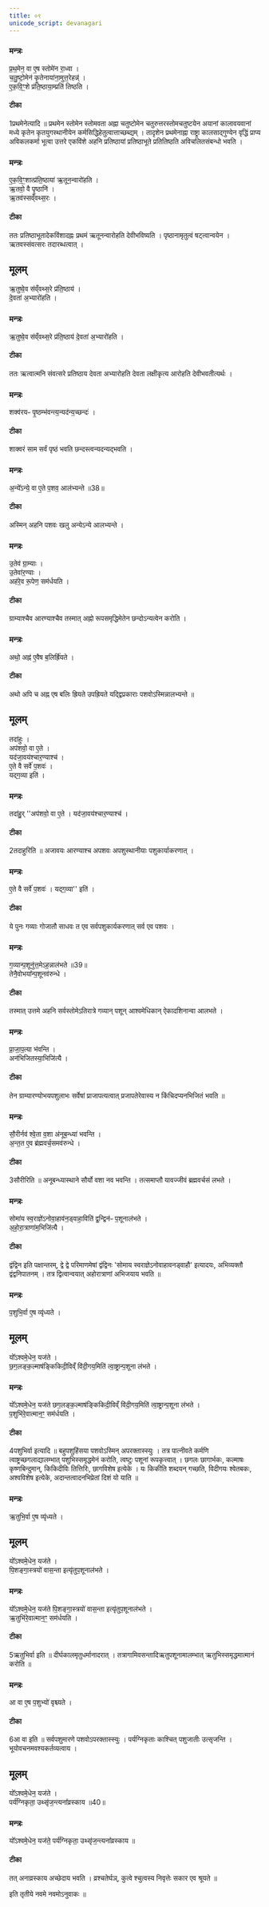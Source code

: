 ```yaml
---
title: ०९
unicode_script: devanagari
---
```



### मन्त्रः
प्र॒थ॒मेन॒ वा ए॒ष स्तोमे॑न रा॒ध्वा ।  
च॒तु॒ष्टो॒मेन॑ कृ॒तेनाया॑ना॒मुत्त॒रेहन्न्॑ ।  
ए॒क॒वि॒ꣳ॒शे प्र॑ति॒ष्ठाया॒म्प्रति॑ तिष्ठति ।  
#### टीका
1प्रथमेनेत्यादि ॥ प्रथमेन स्तोमेन स्तोमवता अह्ना चतुष्टोमेन चतुरुत्तरस्तोमचतुष्टयेन अयानां कालावयवानां मध्ये कृतेन कृतयुगस्थानीयेन कर्मसिद्धिहेतुत्वात्ताच्छब्द्यम् । तादृशेन प्रथमेनाह्ना राष्ट्रा कालसाद्गुण्येन वृद्धिं प्राप्य अविकलकर्मा भूत्वा उत्तरे एकविंशे अहनि प्रतिष्ठायां प्रतिष्ठाभूते प्रतितिष्ठति अविचलितसंबन्धो भवति ।  
### मन्त्रः
ए॒क॒वि॒ꣳ॒शात्प्र॑ति॒ष्ठाया॑ ऋ॒तून॒न्वारो॑हति ।  
ऋ॒तवो॒ वै पृ॒ष्ठानि॑ ।  
ऋ॒तव॑स्सव्ँवथ्स॒रः ।  

#### टीका

ततः प्रतिष्ठाभूतादेकविंशादह्नः प्रथमं ऋतूनन्वारोहति देवीभविष्यति । पृष्ठानामृतुत्वं षट्त्वान्वयेन । ऋतवस्संवत्सरः तदारब्धत्वात् ।  
## मूलम्
ऋ॒तुष्वे॒व स॑व्ँवथ्स॒रे प्र॑ति॒ष्ठाय॑ ।  
दे॒वता॑ अ॒भ्यारो॑हति ।   
### मन्त्रः
ऋ॒तुष्वे॒व स॑व्ँवथ्स॒रे प्र॑ति॒ष्ठाय॑ दे॒वता॑ अ॒भ्यारो॑हति ।  

#### टीका
ततः ऋत्वात्मनि संवत्सरे प्रतिष्ठाय देवता अभ्यारोहति देवता लक्षीकृत्य आरोहति देवीभवतीत्यर्थः ।  
### मन्त्रः
शक्व॑रयᳶ पृ॒ष्ठम्भ॑वन्त्य॒न्यद॑न्य॒च्छन्दः॑ ।  

#### टीका
शाक्वरं साम सर्वं पृष्ठं भवति छन्दस्त्वन्यदन्यद्भवति ।  
### मन्त्रः

अ॒न्ये᳚ऽन्ये॒ वा ए॒ते प॒शव॒ आल॑भ्यन्ते ॥38॥  
#### टीका

अस्मिन् अहनि पशवः खलु अन्येऽन्ये आलभ्यन्ते ।  
### मन्त्रः
उ॒तेव॑ ग्रा॒म्याः ।  
उ॒तेवा॑र॒ण्याः ।  
अह॑रे॒व रू॒पेण॒ सम॑र्धयति ।  
#### टीका

ग्राम्याश्चैव आरण्याश्चैव तस्मात् अह्नो रूपसमृद्धिमेतेन छन्दोऽन्यत्वेन करोति ।  
### मन्त्रः
अथो॒ अह्न॑ ए॒वैष ब॒लिर्ह्रि॑यते ।  

#### टीका
अथो अपि च अह्न एष बलिः ह्रियते उपह्रियते यद्द्विप्रकाराः पशवोऽस्मिन्नालभ्यन्ते ॥
## मूलम्
तदा॑हुः ।  
अप॑शवो॒ वा ए॒ते ।  
यद॑जा॒वय॑श्चार॒ण्याश्च॑ ।  
ए॒ते वै सर्वे॑ प॒शवः॑ ।  
यद्ग॒व्या इति॑ ।  
### मन्त्रः
तदा॑हु॒र् ''अप॑शवो॒ वा ए॒ते । यद॑जा॒वय॑श्चार॒ण्याश्च॑ ।

#### टीका
2तदाहुरिति ॥ अजावयः आरण्याश्च अपशवः अपशुस्थानीयाः पशुकार्याकरणात् ।  
### मन्त्रः
ए॒ते वै सर्वे॑ प॒शवः॑ । यद्ग॒व्या'' इति॑ ।  

#### टीका
ये पुनः गव्याः गोजातौ साधवः त एव सर्वपशुकार्यकरणात् सर्व एव पशवः ।  
### मन्त्रः
ग॒व्यान्प॒शूनु॑त्त॒मेऽह॒न्नाल॑भते ॥39॥  
तेनै॒वोभया᳚न्प॒शूनव॑रुन्धे ।  

#### टीका
तस्मात् उत्तमे अहनि सर्वस्तोमेऽतिरात्रे गव्यान् पशून् आश्वमेधिकान् ऐकादशिनान्वा आलभते ।  
### मन्त्रः
प्रा॒जा॒प॒त्या भ॑वन्ति ।  
अन॑भिजितस्या॒भिजि॑त्यै ।  

#### टीका

तेन ग्राम्यारण्योभयपशुलाभः सर्वेषां प्राजापत्यत्वात् प्रजापतेरेवास्य न किंचिदप्यनभिजितं भवति ॥

### मन्त्रः
सौ॒रीर्नव॑ श्वे॒ता व॒शा अ॑नूब॒न्ध्या॑ भवन्ति ।  
अ॒न्त॒त ए॒व ब्र॑ह्मवर्च॒समव॑रुन्धे ।  

#### टीका
3सौरीरिति ॥ अनूबन्ध्यास्थाने सौर्यो वशा नव भवन्ति । तत्समाप्तौ यावज्जीवं ब्रह्मवर्चसं लभते ।  
### मन्त्रः

सोमा॑य स्व॒राज्ञे॑ऽनोवा॒हाव॑न॒ड्वाहा॒विति॑ द्व॒न्द्विन॑ᳶ प॒शूनाल॑भते ।  
अ॒हो॒रा॒त्राणा॑म॒भिजि॑त्यै ।  
#### टीका
द्वंद्विन इति पक्षान्तरम्, द्वे द्वे परिमाणमेषां द्वंद्विनः 'सोमाय स्वराज्ञेऽनोवाहावनड्वाहौ' इत्यादयः, अभिव्यक्तौ द्वंद्वनिपातनम् । तत्र द्वित्वान्वयात् अहोरात्राणां अभिजयाय भवति ॥

### मन्त्रः
प॒शुभि॒र्वा ए॒ष व्यृ॑ध्यते ।  
## मूलम्
यो᳚ऽश्वमे॒धेन॒ यज॑ते ।  
छ॒ग॒लङ्क॒ल्माष॑ङ्किकिदी॒विव्ँ वि॑दी॒गय॒मिति॑ त्वा॒ष्ट्रान्प॒शूना ल॑भते ।
### मन्त्रः
यो᳚ऽश्वमे॒धेन॒ यज॑ते छग॒लङ्क॒ल्माष॑ङ्किकिदी॒विव्ँ वि॑दी॒गय॒मिति॑ त्वा॒ष्ट्रान्प॒शूना ल॑भते ।  
प॒शुभि॑रे॒वात्मान॒ꣳ॒ सम॑र्धयति ।  

#### टीका
4पशुभिर्वा इत्यादि ॥ बहुपशुहिंसया पशवोऽस्मिन् अपरक्तास्स्युः । तत्र पात्नीवते कर्मणि त्वाष्ट्रच्छगलाद्यालम्भात् पशुभिस्समृद्धमेनं करोति, त्वष्टुः पशूनां रूपकृत्त्वात् । छगलः छागार्भकः, कल्माषः कृष्णबिन्दुमान्, किकिदीविः तित्तिरिः, छागविशेष इत्येके । यः किकीति शब्दयन् गच्छति, विदीगयः श्वेतबकः, अश्वविशेष इत्येके, अदान्तत्वादनभिप्रेतां दिशं यो याति ॥

### मन्त्रः
ऋ॒तुभि॒र्वा ए॒ष व्यृ॑ध्यते ।  
## मूलम्
यो᳚ऽश्वमे॒धेन॒ यज॑ते ।  
पि॒शङ्गा॒स्त्रयो॑ वास॒न्ता इत्यृ॑तुप॒शूनाल॑भते ।  
### मन्त्रः
यो᳚ऽश्वमे॒धेन॒ यज॑ते पि॒शङ्गा॒स्त्रयो॑ वास॒न्ता इत्यृ॑तुप॒शूनाल॑भते ।  
ऋ॒तुभि॑रे॒वात्मान॒ꣳ॒ सम॑र्धयति ।  

#### टीका
5ऋतुभिर्वा इति ॥ दीर्घकालमृतुधर्मानादरात् । तत्रागामिवसन्तादिऋतुपशूनामालम्भात् ऋतुभिस्समृद्धमात्मानं करोति ॥

### मन्त्रः
आ वा ए॒ष प॒शुभ्यो॑ वृश्च्यते ।  

#### टीका
6आ वा इति ॥ सर्वपशुमारणे पशवोऽपरक्तास्स्युः । पर्यग्निकृताः काश्चित् पशुजातीः उत्सृजन्ति । भूयोवचनमवश्यकर्तव्यत्वाय ।
## मूलम्
यो᳚ऽश्वमे॒धेन॒ यज॑ते ।  
पर्य॑ग्निकृता॒ उथ्सृ॑ज॒न्त्यना᳚व्रस्काय ॥40॥  
### मन्त्रः
यो᳚ऽश्वमे॒धेन॒ यज॑ते॒ पर्य॑ग्निकृता॒ उथ्सृ॑ज॒न्त्यना᳚व्रस्काय ॥  

#### टीका
तत् अनाव्रस्काय अच्छेदाय भवति । व्रश्चतेर्घञ्, कुत्वे श्चुत्वस्य निवृत्तेः सकार एव श्रूयते ॥


इति तृतीये नवमे नवमोऽनुवाकः ॥  
